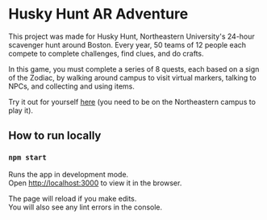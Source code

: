 # Husky Hunt AR Adventure

This project was made for Husky Hunt, Northeastern University's 24-hour scavenger hunt around Boston. Every year, 50 teams of 12 people each compete to complete challenges, find clues, and do crafts.

In this game, you must complete a series of 8 quests, each based on a sign of the Zodiac, by walking around campus to visit virtual markers, talking to NPCs, and collecting and using items.

Try it out for yourself [here](https://hh-ar-adventure.vercel.app/) (you need to be on the Northeastern campus to play it).

## How to run locally

### `npm start`

Runs the app in development mode.\
Open [http://localhost:3000](http://localhost:3000) to view it in the browser.

The page will reload if you make edits.\
You will also see any lint errors in the console.
